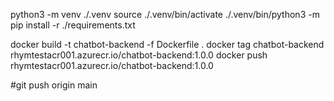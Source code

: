
python3 -m venv ./.venv
source ./.venv/bin/activate
./.venv/bin/python3 -m pip install -r ./requirements.txt

docker build -t chatbot-backend -f Dockerfile .
docker tag chatbot-backend rhymtestacr001.azurecr.io/chatbot-backend:1.0.0
docker push rhymtestacr001.azurecr.io/chatbot-backend:1.0.0

#git push origin main
